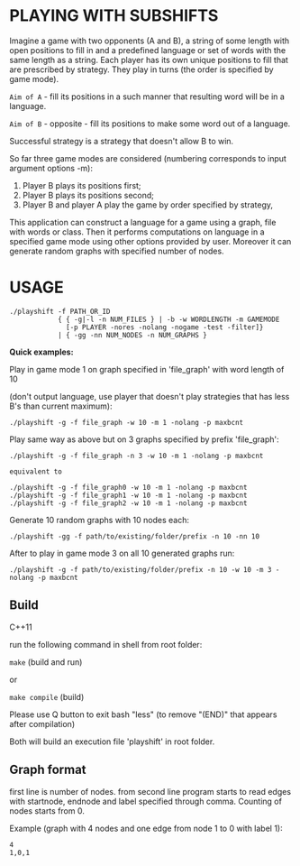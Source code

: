 PLAYING WITH SUBSHIFTS
==================

Imagine a game with two opponents (A and B), a string of some length with open positions to fill in
and a predefined language or set of words with the same length as a string.
Each player has its own unique positions to fill that are prescribed by strategy.
They play in turns (the order is specified by game mode).

`Aim of A` - fill its positions in a such manner that resulting word will be in a language.

`Aim of B` - opposite - fill its positions to make some word out of a language.

Successful strategy is a strategy that doesn't allow B to win.

So far three game modes are considered (numbering corresponds to input argument options -m):
1. Player B plays its positions first;
2. Player B plays its positions second;
3. Player B and player A play the game by order specified by strategy,

This application can construct a language for a game using a graph, file with words or class.
Then it performs computations on language in a specified game mode using other options provided by user.
Moreover it can generate random graphs with specified number of nodes.

USAGE
==================

```
./playshift -f PATH_OR_ID 
            { { -g|-l -n NUM_FILES } | -b -w WORDLENGTH -m GAMEMODE 
              [-p PLAYER -nores -nolang -nogame -test -filter]} 
            | { -gg -nn NUM_NODES -n NUM_GRAPHS } 
```

**Quick examples:**

Play in game mode 1 on graph specified in 'file_graph' with word length of 10

(don't output language, use player that doesn't play strategies that has less B's than current maximum):
 
```
./playshift -g -f file_graph -w 10 -m 1 -nolang -p maxbcnt
```

Play same way as above but on 3 graphs specified by prefix 'file_graph':

```
./playshift -g -f file_graph -n 3 -w 10 -m 1 -nolang -p maxbcnt

equivalent to

./playshift -g -f file_graph0 -w 10 -m 1 -nolang -p maxbcnt
./playshift -g -f file_graph1 -w 10 -m 1 -nolang -p maxbcnt
./playshift -g -f file_graph2 -w 10 -m 1 -nolang -p maxbcnt

```

Generate 10 random graphs with 10 nodes each:

```
./playshift -gg -f path/to/existing/folder/prefix -n 10 -nn 10

```

After to play in game mode 3 on all 10 generated graphs run:

```
./playshift -g -f path/to/existing/folder/prefix -n 10 -w 10 -m 3 -nolang -p maxbcnt
```

## Build

C++11

run the following command in shell from root folder:

`make` (build and run)

or 

`make compile` (build)

Please use Q button to exit bash "less" (to remove "(END)" that appears after compilation)

Both will build an execution file 'playshift' in root folder.

## Graph format

first line is number of nodes.
from second line program starts to read edges with startnode, endnode and label 
specified through comma. Counting of nodes starts from 0.

Example (graph with 4 nodes and one edge from node 1 to 0 with label 1):
```
4 
1,0,1
```
